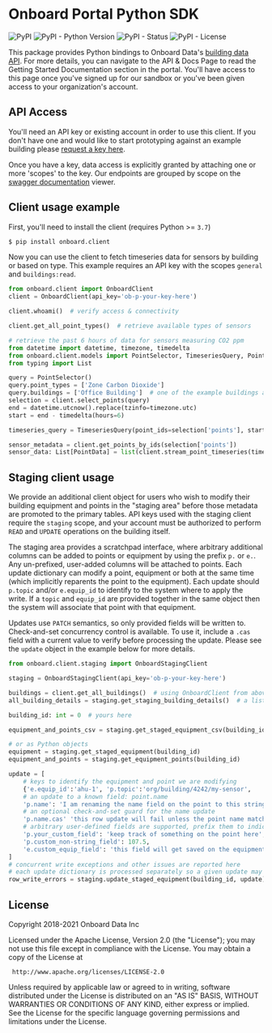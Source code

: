 # Onboard Portal Python SDK

![PyPI](https://img.shields.io/pypi/v/onboard.client)
![PyPI - Python Version](https://img.shields.io/pypi/pyversions/onboard.client)
![PyPI - Status](https://img.shields.io/pypi/status/onboard.client)
![PyPI - License](https://img.shields.io/pypi/l/onboard.client)

This package provides Python bindings to Onboard Data's [building data API](https://portal.onboarddata.io).
For more details, you can navigate to the API & Docs Page to read the Getting Started Documentation section in the portal.
You'll have access to this page once you've signed up for our sandbox or you've been given access to your organization's account.

## API Access

You'll need an API key or existing account in order to use this client. If you don't have one and would like to start prototyping against an example building please [request a key here](https://onboarddata.io/api-keys).

Once you have a key, data access is explicitly granted by attaching one or more 'scopes' to the key. Our endpoints are grouped by scope on the [swagger documentation](https://api.onboarddata.io/doc/) viewer.

## Client usage example

First, you'll need to install the client (requires Python >= `3.7`)

```bash
$ pip install onboard.client
```

Now you can use the client to fetch timeseries data for sensors by building or based on type. This example requires an API key with the scopes `general` and `buildings:read`.

```python
from onboard.client import OnboardClient
client = OnboardClient(api_key='ob-p-your-key-here')

client.whoami()  # verify access & connectivity

client.get_all_point_types()  # retrieve available types of sensors

# retrieve the past 6 hours of data for sensors measuring CO2 ppm
from datetime import datetime, timezone, timedelta
from onboard.client.models import PointSelector, TimeseriesQuery, PointData
from typing import List

query = PointSelector()
query.point_types = ['Zone Carbon Dioxide']
query.buildings = ['Office Building']  # one of the example buildings available in the sandbox
selection = client.select_points(query)
end = datetime.utcnow().replace(tzinfo=timezone.utc)
start = end - timedelta(hours=6)

timeseries_query = TimeseriesQuery(point_ids=selection['points'], start=start, end=end)  # Or `TimeseriesQuery(selector=query, ...)`

sensor_metadata = client.get_points_by_ids(selection['points'])
sensor_data: List[PointData] = list(client.stream_point_timeseries(timeseries_query))
```

## Staging client usage

We provide an additional client object for users who wish to modify their building equipment and points in the "staging area" before those metadata are promoted to the primary tables. API keys used with the staging client require the `staging` scope, and your account must be authorized to perform `READ` and `UPDATE` operations on the building itself.

The staging area provides a scratchpad interface, where arbitrary additional columns can be added to points or equipment by using the prefix `p.` or `e.`. Any un-prefixed, user-added columns will be attached to points. Each update dictionary can modify a point, equipment or both at the same time (which implicitly reparents the point to the equipment). Each update should `p.topic` and/or `e.equip_id` to identify to the system where to apply the write. If a `topic` and `equip_id` are provided together in the same object then the system will associate that point with that equipment.

Updates use `PATCH` semantics, so only provided fields will be written to. Check-and-set concurrency control is available. To use it, include a `.cas` field with a current value to verify before processing the update. Please see the `update` object in the example below for more details.

```python
from onboard.client.staging import OnboardStagingClient

staging = OnboardStagingClient(api_key='ob-p-your-key-here')

buildings = client.get_all_buildings()  # using OnboardClient from above example
all_building_details = staging.get_staging_building_details()  # a list of building-level staging information objects

building_id: int = 0  # yours here

equipment_and_points_csv = staging.get_staged_equipment_csv(building_id)  # easy to load straight into a pandas.DataFrame

# or as Python objects
equipment = staging.get_staged_equipment(building_id)
equipment_and_points = staging.get_equipment_points(building_id)

update = [
    # keys to identify the equipment and point we are modifying
    {'e.equip_id':'ahu-1', 'p.topic':'org/building/4242/my-sensor',
    # an update to a known field: point.name
    'p.name': 'I am renaming the name field on the point to this string'
    # an optional check-and-set guard for the name update
    'p.name.cas' 'this row update will fail unless the point name matches this CAS value',
    # arbitrary user-defined fields are supported, prefix them to indicate destination
    'p.your_custom_field': 'keep track of something on the point here',
    'p.custom_non-string_field': 107.5,
    'e.custom_equip_field': 'this field will get saved on the equipment, not the point'}
]
# concurrent write exceptions and other issues are reported here
# each update dictionary is processed separately so a given update may partially succeed
row_write_errors = staging.update_staged_equipment(building_id, update)
```

## License

 Copyright 2018-2021 Onboard Data Inc

 Licensed under the Apache License, Version 2.0 (the "License");
 you may not use this file except in compliance with the License.
 You may obtain a copy of the License at

     http://www.apache.org/licenses/LICENSE-2.0

 Unless required by applicable law or agreed to in writing, software
 distributed under the License is distributed on an "AS IS" BASIS,
 WITHOUT WARRANTIES OR CONDITIONS OF ANY KIND, either express or implied.
 See the License for the specific language governing permissions and
 limitations under the License.
